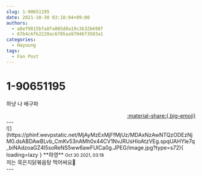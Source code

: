 ```yaml
---
slug: 1-90651195
date: 2021-10-30 03:18:04+09:00
authors:
  - a8ef9815bfa8fa085d0a19c3b32b698f
  - 67b4c6fb2220ac6705aa97046f3503a1
categories:
  - Hayoung
tags:
  - Fan Post
---
```


# 1-90651195

<div class="post-container" markdown="1">
<div class="content-container md-sidebar__scrollwrap" markdown="1">

하냥 나 배구파

</div>
</div>

<div style="text-align: right;" markdown="1">
<a href="https://weverse.io/fromis9/fanpost/1-90651195" style="text-align: right;">:material-share:{.big-emoji}</a>
</div>
---

<div class="comments-container md-sidebar__scrollwrap" markdown="1">
<div class="comment" markdown="1">
<div class='id-container' markdown="1">
![](https://phinf.wevpstatic.net/MjAyMzExMjFfMjUz/MDAxNzAwNTQzODEzNjM0.dsABDAwBLvb_CmKv53nAMh0x44CV1NvJRUsHloAtzVEg.spqUAHYle7q_biNAdzoaGZ4l5soReNS5ww6awFUlCa0g.JPEG/image.jpg?type=s72){ loading=lazy }
**<span class="artist">하영</span>** <small>Oct 30 2021, 03:18</small><br>
</div>
<div class='comment-body' markdown="1">
저는 묵은지닭볶음탕 먹어써요🤍
</div>
</div>
</div>
---
